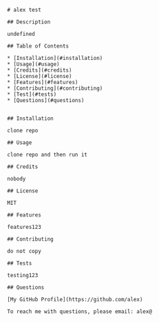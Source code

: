 
      # alex test
  
      ## Description
  
      undefined
  
      ## Table of Contents
  
      * [Installation](#installation)
      * [Usage](#usage)
      * [Credits](#credits)
      * [License](#license)
      * [Features](#features)
      * [Contributing](#contributing)
      * [Test](#tests)
      * [Questions](#questions)
      
  
      ## Installation
  
      clone repo
  
      ## Usage
  
      clone repo and then run it
  
      ## Credits
  
      nobody
  
      ## License
  
      MIT
  
      ## Features
  
      features123
  
      ## Contributing
  
      do not copy
  
      ## Tests
  
      testing123
  
      ## Questions
  
      [My GitHub Profile](https://github.com/alex)
  
      To reach me with questions, please email: alex@
  
    